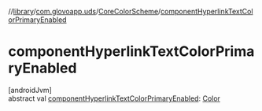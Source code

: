 //[library](../../../index.md)/[com.glovoapp.uds](../index.md)/[CoreColorScheme](index.md)/[componentHyperlinkTextColorPrimaryEnabled](component-hyperlink-text-color-primary-enabled.md)

# componentHyperlinkTextColorPrimaryEnabled

[androidJvm]\
abstract val [componentHyperlinkTextColorPrimaryEnabled](component-hyperlink-text-color-primary-enabled.md): [Color](https://developer.android.com/reference/kotlin/androidx/compose/ui/graphics/Color.html)

